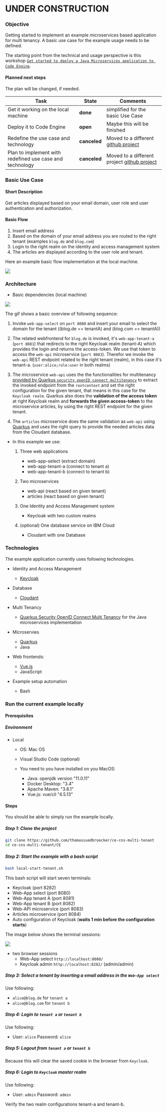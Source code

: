 # UNDER CONSTRUCTION

### Objective

Getting started to implement an example microservices based application for multi tenancy. A basic use case for the example usage needs to be defined. 

The starting point from the technical and usage perspective is this workshop [`Get started to deploy a Java Microservices application to Code Engine`](https://suedbroecker.net/2021/05/28/new-hands-on-workshop-get-started-to-deploy-a-java-microservices-application-to-code-engine/).

#### Planned next steps

The plan will be changed, if needed.

| Task | State | Comments|
| --- | --- | --- |
|Get it working on the local machine | **done** | simplified for the basic Use Case  |
| Deploy it to Code Engine | **open** | Maybe this will be finished  |
| Redefine the use case and technology | **canceled** | Moved to a different [github project](https://github.com/nheidloff/multi-tenancy-satellite) |
| Plan to implement with redefined use case and technology | **canceled** |  Moved to a different project [github project](https://github.com/nheidloff/multi-tenancy-satellite) |

### Basic Use Case

#### Short Description 

Get articles displayed based on your email domain, user role and user authentication and authorization.

#### Basic Flow

1. Insert email address
2. Based on the domain of your email address you are routed to the right tenant (examples `blog.de` and `blog.com`)
3. Login to the right realm on the identity and access management system
4. The articles are displayed according to the user role and tenant.


Here an example basic flow implementation at the local machine.

![](images/very-basic-mulit-tenant.gif)

### Architecture

* Basic dependencies (local machine)

![](images/very-basic-mulit-tenant-diagram.gif)

The gif shows a basic overview of following sequence:

1. Invoke `web-app-select` on `port 8080` and insert your email to select the domain for the tenant ((blog.de == tenantA) and (blog.com == tenantA))

2. The related webfrontend for `blog.de` is invoked, it's `web-app-tenant-a` (`port 8081`) that redirects to the right Keycloak realm (tenant-A) which provides the login and returns the access-token. We use that token to access the `web-api` microservice (`port 8083`). Therefor we invoke the `web-api` REST endpoint related to the right tenant (realm), in this case it's tenant-a. (`user:alice;role:user` in both realms)

3. The microservice `web-api` uses the the functionalities for multitenancy [provided by Quarkus `security openID connect multitenancy`](https://quarkus.io/guides/security-openid-connect-multitenancy) to extract the invoked endpoint from the `rootcontext` and set the right configuration for the given tenant, that means in this case for the `Keycloak realm`. Quarkus also does the **validation of the access token** at right Keycloak realm and **forwards the given access-token** to the microservice articles, by using the right REST endpoint for the given tenant.

4. The `articles` microservice does the same validation as `web-api` using [Quarkus](https://quarkus.io/guides/security-openid-connect-multitenancy) and uses the right query to provide the needed articles data from the Cloudant database.


* In this example we use:

    1. Three web applications

         * web-app-select (extract domain)
         * web-app-tenant-a (connect to tenant a)
         * web-app-tenant-b (connect to tenant b)

    2. Two microservices

        * web-api (react based on given tenant)
        * articles (react based on given tenant)

    3. One Identity and Access Management system

        * Keycloak with two custom realms

    4. (optional) One database service on IBM Cloud

        * Cloudant with one Database       

### Technologies

The example application currently uses following technologies.

* Identity and Access Management

    * [Keycloak](https://www.keycloak.org)

* Database

    * [Cloudant](https://www.ibm.com/cloud/cloudant)

* Multi Tenancy
 
    * [Quarkus Security OpenID Connect Multi Tenancy](https://quarkus.io/guides/security-openid-connect-multitenancy) for the Java microservices implementation

* Microservies

    * [Quarkus](https://quarkus.io)
    * Java

* Web frontends:

    * [Vue.js](https://vuejs.org)
    * JavaScript

* Example setup automation

    * Bash


### Run the current example locally

#### Prerequisites

##### Environment

* Local

    * OS: Mac OS
    * Visual Studio Code (optional)

    * You need to you have installed on you MacOS:

        * Java: openjdk version "11.0.11"
        * Docker Desktop: "3.4"
        * Apache Maven: "3.8.1"
        * Vue.js: vue/cli "4.5.13"

#### Steps

You should be able to simply run the example locally.

##### Step 1: Clone the project

```sh
git clone https://github.com/thomassuedbroecker/ce-cns-multi-tenant
cd ce-cns-multi-tenant/CE
```

##### Step 2: Start the example with a bash script

```sh
bash local-start-tenant.sh
```

This bash script will start seven terminals:
 
* Keycloak (port 8282)
* Web-App select (port 8080)
* Web-App tenant A (port 8081)
* Web-App tenant B (port 8082)
* Web-API microservice (port 8083)
* Articles microservice (port 8084)
* Auto configuration of Keycloak (**waits 1 min before the configuration starts**)

The image below shows the terminal sessions:

![](images/local-example.png)

* two browser sessions
    * Web-App select `http://localhost:8080/` 
    * Keycloak admin `http://localhost:8282/` (admin/admin)

##### Step 3: Select a tenant by inserting a email address in the `Web-App select` 

  Use following:
   
  - `alice@blog.de` for `tenant a`
  - `alice@blog.com` for `tenant b`

##### Step 4: Login to `tenant a` or `tenant b`

  Use following:

  - User: `alice` Password: `alice`

##### Step 5: Logout from `tenant a` or `tenant b`

Because this will clear the saved cookie in the browser from `Keycloak`.

##### Step 6: Login to `Keycloak` master realm

  Use following:

  - User: `admin` Password: `admin`

Verify the two realm configurations tenant-a and tenant-b.



